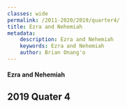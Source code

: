 ```yaml
---
classes: wide
permalink: /2011-2020/2019/quarter4/
title: Ezra and Nehemiah
metadata:
    description: Ezra and Nehemiah
    keywords: Ezra and Nehemiah
    author: Brian Onang'o
---
```


#### Ezra and Nehemiah

## 2019 Quater 4
